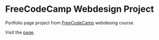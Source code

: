 # FreeCodeCamp Webdesign Project
Portfolio page project from [FreeCodeCamp](https://www.freecodecamp.org/) webdesing course.

Visit the [page](https://josedaking.github.io/FreeCodeCamp-Portfolio-Page/.). 